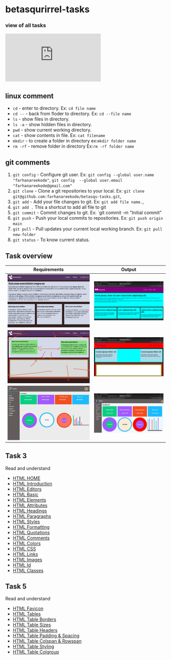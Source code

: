# betasqurirrel-tasks

### view of all tasks

![check my](https://github.com/farhanareekode/betasqu-tasks/blob/main/index.html)


 
## linux comment

- `cd` - enter to directory. Ex: `cd file name`
- `cd --` - back from floder to directory. Ex: `cd --file name`
- `ls` - show files in directory. 
- `ls -a` - show hidden files in directory.
- `pwd` - show  current working directory.
- `cat` - show contents in file. Ex: `cat filename`
- `mkdir` - to create a folder in directory ex:`mkdir folder name`
- `rm -rf` - remove folder in directory Ex:`rm -rf folder name`

## git comments

1. `git config` - Configure git user. Ex: `git config --global user.name "farhanareekode"`, `git config  --global user.email "farhanareekode@gmail.com"`
2. `git clone` - Clone a  git repositories to your local. Ex: `git clone git@github.com:farhanareekode/betasqu-tasks.git`, 
3. `git add` - Add your file changes to git. Ex: `git add file name.`, 
4. `git add .` This a shortcut to add all file to git
5. `git commit` - Commit changes to git. Ex: `git commit -m "Initial commit"
6. `git push` - Push your local commits to repositories. Ex: `git push origin main`
7. `git pull` - Pull updates your current local working branch. Ex: `git pull new-folder` 
8. `git status` - To know current status.



## Task overview

| Requirements                 | Output                           |
| ---------------------------- | -------------------------------- |
| ![Task 1](images/task-1.jpg) | ![Output 1](images/output-1.png) |
| ![Task 2](images/task-2.jpg) | ![Output 2](images/output-2.png) |
| ![Task 4](images/task-4.jpg) | ![Output 4](images/output-4.png) |

 
 
## Task 3

Read and understand

- [HTML HOME](https://www.w3schools.com/html/default.asp)
- [HTML Introduction](https://www.w3schools.com/html/html_intro.asp)
- [HTML Editors](https://www.w3schools.com/html/html_editors.asp)
- [HTML Basic](https://www.w3schools.com/html/html_basic.asp)
- [HTML Elements](https://www.w3schools.com/html/html_elements.asp)
- [HTML Attributes](https://www.w3schools.com/html/html_attributes.asp)
- [HTML Headings](https://www.w3schools.com/html/html_headings.asp)
- [HTML Paragraphs](https://www.w3schools.com/html/html_paragraphs.asp)
- [HTML Styles](https://www.w3schools.com/html/html_styles.asp)
- [HTML Formatting](https://www.w3schools.com/html/html_formatting.asp)
- [HTML Quotations](https://www.w3schools.com/html/html_quotation_elements.asp)
- [HTML Comments](https://www.w3schools.com/html/html_comments.asp)
- [HTML Colors](https://www.w3schools.com/html/html_colors.asp)
- [HTML CSS](https://www.w3schools.com/html/html_css.asp)
- [HTML Links](https://www.w3schools.com/html/html_links.asp)
- [HTML Images](https://www.w3schools.com/html/html_images.asp)
- [HTML Id](https://www.w3schools.com/html/html_id.asp)
- [HTML Classes](https://www.w3schools.com/html/html_classes.asp)



## Task 5

Read and understand

- [HTML Favicon](https://www.w3schools.com/html/html_favicon.asp)
- [HTML Tables](https://www.w3schools.com/html/html_tables.asp)
- [HTML Table Borders](https://www.w3schools.com/html/html_table_borders.asp)
- [HTML Table Sizes](https://www.w3schools.com/html/html_table_sizes.asp)
- [HTML Table Headers](https://www.w3schools.com/html/html_table_headers.asp)
- [HTML Table Padding & Spacing](https://www.w3schools.com/html/html_table_padding_spacing.asp)
- [HTML Table Colspan & Rowspan](https://www.w3schools.com/html/html_table_colspan_rowspan.asp)
- [HTML Table Styling](https://www.w3schools.com/html/html_table_styling.asp)
- [HTML Table Colgroup](https://www.w3schools.com/html/html_table_colgroup.asp)
